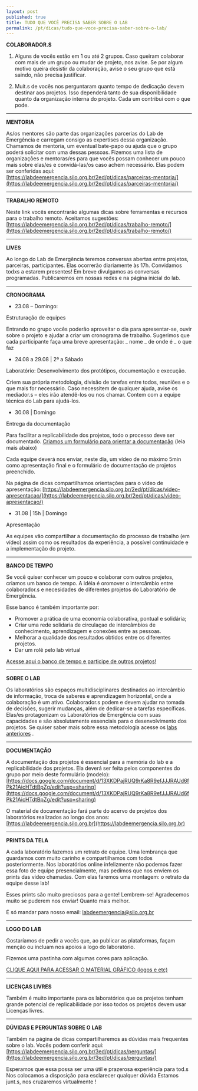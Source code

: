 ```yaml
---
layout: post
published: true
title: TUDO QUE VOCÊ PRECISA SABER SOBRE O LAB
permalink: /pt/dicas/tudo-que-voce-precisa-saber-sobre-o-lab/
---
```

  

**COLABORADOR.S**

1. Alguns de vocês estão em 1 ou até 2 grupos. Caso queiram colaborar com mais de um grupo ou mudar de projeto, nos avise. Se por algum motivo queira desistir da colaboração, avise o seu grupo que está saindo, não precisa justificar. 

2. Muit.s de vocês nos perguntaram quanto tempo de dedicação devem destinar aos projetos. Isso dependerá tanto de sua disponibilidade quanto da organização interna do projeto. Cada um contribui com o que pode.

---


**MENTORIA**

As/os mentores são parte das organizações parcerias do Lab de Emergência e carregam consigo as expertises dessa organização. Chamamos de mentoria, um eventual bate-papo ou ajuda que o grupo poderá solicitar com uma dessas pessoas. Fizemos uma lista de organizações e mentoras/es para que vocês possam conhecer um pouco mais sobre elas/es e convidá-las/os caso achem necessário. Elas podem ser conferidas aqui: 
[https://labdeemergencia.silo.org.br/2ed/pt/dicas/parceiras-mentoria/](https://labdeemergencia.silo.org.br/2ed/pt/dicas/parceiras-mentoria/)

---

**TRABALHO REMOTO**

Neste link vocês encontrarão algumas dicas sobre ferramentas e recursos para o trabalho remoto. Aceitamos sugestões:
[https://labdeemergencia.silo.org.br/2ed/pt/dicas/trabalho-remoto/](https://labdeemergencia.silo.org.br/2ed/pt/dicas/trabalho-remoto/)

---

**LIVES**

Ao longo do Lab de Emergência teremos conversas abertas entre projetos, parceiras, participantes. Elas ocorrerão diariamente às 17h. Convidamos todxs a estarem presentes! Em breve divulgamos as conversas programadas.
Publicaremos em nossas redes e na página inicial do lab.

---

**CRONOGRAMA** 

* 23.08 – Domingo: 
  
Estruturação de equipes 
  
Entrando no grupo vocês poderão aproveitar o dia para apresentar-se, ouvir sobre o projeto e ajudar a criar um cronograma de trabalho. Sugerimos que cada participante faça uma breve apresentação: 
_ nome
_ de onde é
_ o que faz
  
* 24.08 a 29.08  | 2ª a Sábado  
    
Laboratório: Desenvolvimento dos protótipos, documentação e execução. 
  
Criem sua própria metodologia, divisão de tarefas entre todos, reuniões e o que mais for necessário. Caso necessitem de qualquer ajuda, avise os mediador.s – eles irão atendê-los ou nos chamar. Contem com a equipe técnica do Lab para ajudá-los. 

* 30.08  | Domingo 
  
Entrega da documentação  
  
Para facilitar a replicabilidade dos projetos, todo o processo deve ser documentado. 
[Criamos um formulário para orientar a documentação](https://docs.google.com/document/d/13XKDPajRUQ9rKa8R9efJJJRAUd6fPk21AicHTdtBpZg/edit?usp=sharing)
(leia mais abaixo)

Cada equipe deverá nos enviar, neste dia, um vídeo de no máximo 5min como apresentação final e o formulário de documentação de projetos preenchido. 

Na página de dicas compartilhamos orientações para o vídeo de apresentação:
[https://labdeemergencia.silo.org.br/2ed/pt/dicas/video-apresentacao/](https://labdeemergencia.silo.org.br/2ed/pt/dicas/video-apresentacao/)


* 31.08 | 15h | Domingo

Apresentação

As equipes vão compartilhar a documentação do processo de trabalho (em vídeo) assim como os resultados da experiência, a possível continuidade e a implementação do projeto.


---

**BANCO DE TEMPO**

Se você quiser conhecer um pouco e colaborar com outros projetos, criamos um banco de tempo.
A idéia é oromover o intercâmbio entre colaborador.s e necesidades de diferentes projetos do Laboratório de Emergência.

Esse banco é também importante por:
* Promover a prática de uma economia colaborativa, pontual e solidária;
* Criar uma rede solidaria de circulaçao de intercâmbios de conhecimento, aprendizagem e conexões entre as pessoas. 
* Melhorar a qualidade dos resultados obtidos entre os diferentes projetos.
* Dar um rolê pelo lab virtual 

[Acesse aqui o banco de tempo e participe de outros projetos!](https://docs.google.com/spreadsheets/d/1njJ8gLE8BcCqNh0nDnBN0UcQuHnYbql_6_e0w8NqIgI/edit?usp=sharing) 

---


**SOBRE O LAB**

Os laboratórios são espaços multidisciplinares destinados ao intercâmbio de informação, troca de saberes e aprendizagem horizontal, onde a colaboração é um ativo. Colaborador.s podem e devem ajudar na tomada de decisões, sugerir mudanças, além de dedicar-se a tarefas específicas. Elas/es protagonizam os Laboratórios de Emergência com suas capacidades e são absolutamente essenciais para o desenvolvimento dos projetos. Se quiser saber mais sobre essa metodologia acesse os [labs anteriores](https://silo.org.br/interactivos/) .

---


**DOCUMENTAÇÃO**

A documentação dos projetos é essencial para a memória do lab e a replicabilidade dos projetos. Ela deverá ser feita pelos componentes do grupo por meio deste formulário (modelo):
[https://docs.google.com/document/d/13XKDPajRUQ9rKa8R9efJJJRAUd6fPk21AicHTdtBpZg/edit?usp=sharing](https://docs.google.com/document/d/13XKDPajRUQ9rKa8R9efJJJRAUd6fPk21AicHTdtBpZg/edit?usp=sharing)

O material de documentação fará parte do acervo de projetos dos laboratórios realizados ao longo dos anos:
[https://labdeemergencia.silo.org.br](https://labdeemergencia.silo.org.br)

---


**PRINTS DA TELA**

A cada laboratório fazemos um retrato de equipe.
Uma lembrança que guardamos com muito carinho e compartilhamos com todos posteriormente.
Nos laboratórios online infelizmente não podemos fazer essa foto de equipe presencialmente, mas pedimos que nos enviem os prints das vídeo chamadas.
Com elas faremos uma montagem: o retrato da equipe desse lab!

Esses prints são muito preciosos para a gente!
Lembrem-se! Agradecemos muito se puderem nos enviar! Quanto mais melhor.

É só mandar para nosso email:
labdeemergencia@silo.org.br


---


**LOGO DO LAB**

Gostaríamos de pedir a vocês que, ao publicar as plataformas, façam menção ou incluam nos apoios a logo do laboratório.

Fizemos uma pastinha com algumas cores para aplicação.

[CLIQUE AQUI PARA ACESSAR O MATERIAL GRÁFICO (logos e etc)](https://drive.google.com/drive/folders/1A4DHuYZIJrsLUJDB3tIYbviwrgRf3o3i?usp=sharing)

---


**LICENÇAS LIVRES**

Também é muito importante para os laboratórios que os projetos tenham grande potencial de replicabilidade por isso todos os projetos devem usar Licenças livres. 


---


**DÚVIDAS E PERGUNTAS SOBRE O LAB**

Também na página de dicas compartilharemos as dúvidas mais frequentes sobre o lab. Vocês podem conferir aqui:
[https://labdeemergencia.silo.org.br/3ed/pt/dicas/perguntas/](https://labdeemergencia.silo.org.br/3ed/pt/dicas/perguntas/)



Esperamos que essa possa ser uma útil e prazerosa experiência para tod.s
Nos colocamos a disposição para esclarecer qualquer dúvida
Estamos junt.s, nos cruzaremos virtualmente !

